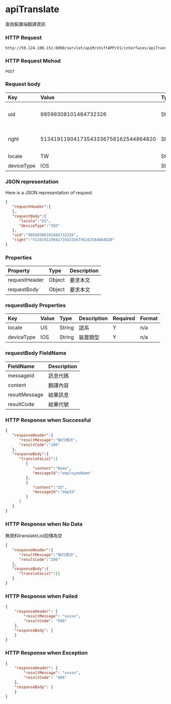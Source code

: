 # apiTranslate
查詢裝置端翻譯資訊

### HTTP Request
```
http://59.124.100.151:8090/servlet/apiM/shiftAPP/V1/interfaces/apiTranslate
```

### HTTP Request Mehod
```
POST
```

### Request body
| Key | Value | Type | Description |
|:----------|:-------------|:-----|:------------|
| uid | 98599308101484732326 | String | 需透過apiLogin取得
| right | 51341911904173543336756162544864820 | String | 需透過apiLogin取得 |
| locale | TW | String | 語系 |
| deviceType | IOS | String | 裝置類型 |

### JSON representation
Here is a JSON representation of request.
```json
{
   "requestHeader":{
   },
   "requestBody":{
      "locale":"US",
      "deviceType":"IOS"
   },
   "uid":"98599308101484732326",
   "right":"51341911904173543336756162544864820"
}
```

### Properties
| Property | Type | Description |
|:---------|:-----|:------------|
| requestHeader | Object | 要求本文 |
| requestBody | Object | 要求本文 |

### requestBody Properties
| Key | Value | Type | Description | Required | Format |
|:----------|:-------------|:-----|:------------|:------------|:------------|
| locale | US | String | 語系 | Y | n/a |
| deviceType | IOS | String | 裝置類型 | Y | n/a 

### requestBody FieldName
| FieldName | Description |
|:----------|:-------------|
| messageId | 訊息代碼 |
| content | 翻譯內容 |
| resultMessage | 結果訊息 |
| resultCode | 結果代號 |

### HTTP Response when Successful
```json
{
   "responseHeader":{
      "resultMessage":"執行成功",
      "resultCode":"200"
   },
   "responseBody":{
      "translateList":[
         {
            "content":"Name",
            "messageId":"employeeName"
         },
         {
            "content":"ID",
            "messageId":"empId"
         }
      ]
   }
}
```

### HTTP Response when No Data
無資料translateList回傳為空 
```json
{
   "responseHeader":{
      "resultMessage":"執行成功",
      "resultCode":"200"
   },
   "responseBody":{
      "translateList":[]
   }
}
```

### HTTP Response when Failed
```json
{
    "responseHeader": {
        "resultMessage": "xxxxx",
        "resultCode": "500"
    },
    "responseBody": {
    }
}
```

### HTTP Response when Exception
```json
{
    "responseHeader": {
        "resultMessage": "xxxxx",
        "resultCode": "406"
    },
    "responseBody": {
    }
}
```
